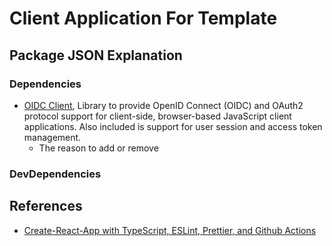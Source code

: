 # Client Application For Template

## Package JSON Explanation

### Dependencies

- [OIDC Client](https://www.npmjs.com/package/oidc-client), Library to provide OpenID Connect (OIDC) and OAuth2 protocol support for client-side, browser-based JavaScript client applications. Also included is support for user session and access token management.
    - The reason to add or remove

### DevDependencies

## References

- [Create-React-App with TypeScript, ESLint, Prettier, and Github Actions](https://medium.com/@brygrill/create-react-app-with-typescript-eslint-prettier-and-github-actions-f3ce6a571c97)